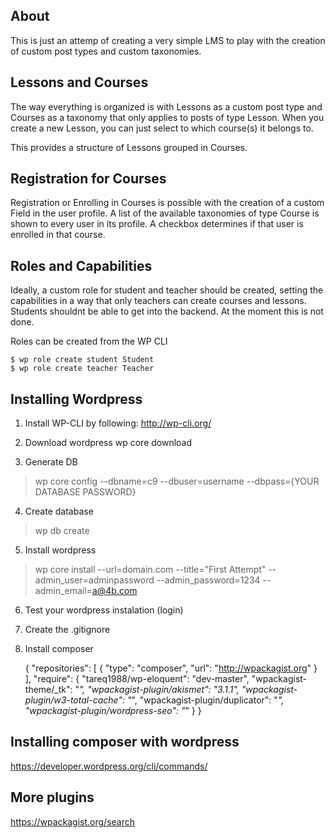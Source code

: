 ## About
This is just an attemp of creating a very simple LMS to play with the creation of custom post types and custom taxonomies.

## Lessons and Courses
The way everything is organized is with Lessons as a custom post type and Courses as a taxonomy that only applies to posts of type Lesson. When you create a new Lesson, you can just select to which course(s) it belongs to.

This provides a structure of Lessons grouped in Courses.

## Registration for Courses
Registration or Enrolling in Courses is possible with the creation of a custom Field in the user profile. A list of the available taxonomies of type Course is shown to every user in its profile. A checkbox determines if that user is enrolled in that course.

## Roles and Capabilities
Ideally, a custom role for student and teacher should be created, setting the capabilities in a way that only teachers can create courses and lessons. Students shouldnt be able to get into the backend. At the moment this is not done.

Roles can be created from the WP CLI

    $ wp role create student Student
    $ wp role create teacher Teacher

## Installing Wordpress

1) Install WP-CLI by following: 
    http://wp-cli.org/

2) Download wordpress
    wp core download

3) Generate DB
> wp core config --dbname=c9 --dbuser=username --dbpass={YOUR DATABASE PASSWORD}

4) Create database
> wp db create

5) Install wordpress
> wp core install --url=domain.com --title="First Attempt" --admin_user=adminpassword --admin_password=1234 --admin_email=a@4b.com

6) Test your wordpress instalation (login)

7) Create the .gitignore

8) Install composer

    {
        "repositories": [
            {
                "type": "composer",
                "url": "http://wpackagist.org"
            }
        ],
        "require": {
            "tareq1988/wp-eloquent": "dev-master",
            "wpackagist-theme/_tk": "*",
            "wpackagist-plugin/akismet": "3.1.1",
            "wpackagist-plugin/w3-total-cache": "*",
            "wpackagist-plugin/duplicator": "*",
            "wpackagist-plugin/wordpress-seo": "*"
        }
    }
    
## Installing composer with wordpress
https://developer.wordpress.org/cli/commands/

## More plugins
https://wpackagist.org/search
